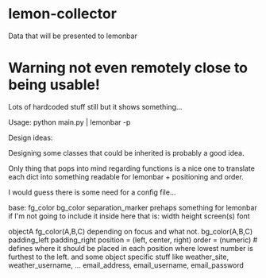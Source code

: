 # lemon-collector
Data that will be presented to lemonbar

# Warning not even remotely close to being usable!

Lots of hardcoded stuff still but it shows something...

Usage:
python main.py | lemonbar -p

Design ideas:

Designing some classes that could be inherited is probably a good idea.

Only thing that pops into mind regarding functions is a nice one to translate
each dict into something readable for lemonbar + positioning and order.

I would guess there is some need for a config file...

base:
    fg_color
    bg_color
    separation_marker
prehaps something for lemonbar if I'm not going to include it inside here that is:
    width
    height
    screen(s)
    font

objectA
    fg_color(A,B,C) depending on focus and what not.
    bg_color(A,B,C)
    padding_left
    padding_right
    position = (left, center, right)
    order = (numeric) # defines where it should be placed in each position where lowest number is furthest to the left.
and some object specific stuff like
    weather_site, weather_username, ...
    email_address, email_username, email_password


